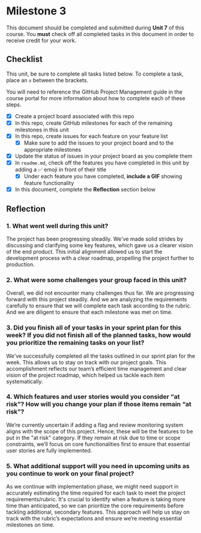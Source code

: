 # Milestone 3

This document should be completed and submitted during **Unit 7** of this course. You **must** check off all completed tasks in this document in order to receive credit for your work.

## Checklist

This unit, be sure to complete all tasks listed below. To complete a task, place an `x` between the brackets.

You will need to reference the GitHub Project Management guide in the course portal for more information about how to complete each of these steps.

- [x] Create a project board associated with this repo
- [x] In this repo, create GitHub milestones for each of the remaining milestones in this unit
- [x] In this repo, create issues for each feature on your feature list
  - [x] Make sure to add the issues to your project board and to the appropriate milestones
- [x] Update the status of issues in your project board as you complete them
- [x] In `readme.md`, check off the features you have completed in this unit by adding a ✅ emoji in front of their title
  - [x] Under each feature you have completed, **include a GIF** showing feature functionality
- [x] In this document, complete the **Reflection** section below

## Reflection

### 1. What went well during this unit?

The project has been progressing steadily. We've made solid strides by discussing and clarifying some key features, which gave us a clearer vision of the end product. This initial alignment allowed us to start the development process with a clear roadmap, propelling the project further to production.

### 2. What were some challenges your group faced in this unit?

Overall, we did not encounter many challenges thus far. We are progressing forward with this project steadily. And we are analyzing the requirements carefully to ensure that we will complete each task according to the rubric. And we are diligent to ensure that each milestone was met on time.

### 3. Did you finish all of your tasks in your sprint plan for this week? If you did not finish all of the planned tasks, how would you prioritize the remaining tasks on your list?

We've successfully completed all the tasks outlined in our sprint plan for the week. This allows us to stay on track with our project goals. This accomplishment reflects our team’s efficient time management and clear vision of the project roadmap, which helped us tackle each item systematically.

### 4. Which features and user stories would you consider “at risk”? How will you change your plan if those items remain “at risk”?

We’re currently uncertain if adding a flag and review monitoring system aligns with the scope of this project. Hence, these will be the features to be put in the "at risk" category. If they remain at risk due to time or scope constraints, we’ll focus on core functionalities first to ensure that essential user stories are fully implemented.

### 5. What additional support will you need in upcoming units as you continue to work on your final project?

As we continue with implementation phase, we might need support in accurately estimating the time required for each task to meet the project requirements/rubric. It's crucial to identify when a feature is taking more time than anticipated, so we can prioritize the core requirements before tackling additional, secondary features. This approach will help us stay on track with the rubric’s expectations and ensure we’re meeting essential milestones on time.
